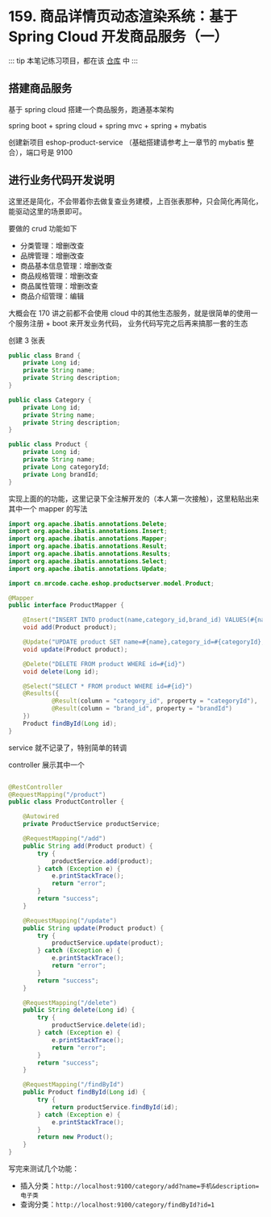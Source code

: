 # 159. 商品详情页动态渲染系统：基于 Spring Cloud 开发商品服务（一）

::: tip
本笔记练习项目，都在该 [仓库](https://github.com/zq99299/cache-eshop) 中
:::

## 搭建商品服务

基于 spring cloud 搭建一个商品服务，跑通基本架构

spring boot + spring cloud + spring mvc + spring + mybatis

创建新项目 eshop-product-service （基础搭建请参考上一章节的 mybatis 整合），端口号是 9100


## 进行业务代码开发说明
这里还是简化，不会带着你去做复查业务建模，上百张表那种，只会简化再简化，能驱动这里的场景即可。

要做的 crud 功能如下

- 分类管理：增删改查
- 品牌管理：增删改查
- 商品基本信息管理：增删改查
- 商品规格管理：增删改查
- 商品属性管理：增删改查
- 商品介绍管理：编辑

大概会在 170 讲之前都不会使用 cloud 中的其他生态服务，就是很简单的使用一个服务注册 + boot 来开发业务代码，
业务代码写完之后再来搞那一套的生态

创建 3 张表

```java
public class Brand {
    private Long id;
    private String name;
    private String description;
}

public class Category {
    private Long id;
    private String name;
    private String description;
}

public class Product {
    private Long id;
    private String name;
    private Long categoryId;
    private Long brandId;
}
```

实现上面的的功能，这里记录下全注解开发的（本人第一次接触），这里粘贴出来其中一个 mapper 的写法

```java
import org.apache.ibatis.annotations.Delete;
import org.apache.ibatis.annotations.Insert;
import org.apache.ibatis.annotations.Mapper;
import org.apache.ibatis.annotations.Result;
import org.apache.ibatis.annotations.Results;
import org.apache.ibatis.annotations.Select;
import org.apache.ibatis.annotations.Update;

import cn.mrcode.cache.eshop.productserver.model.Product;

@Mapper
public interface ProductMapper {

    @Insert("INSERT INTO product(name,category_id,brand_id) VALUES(#{name},#{categoryId},#{brandId})")
    void add(Product product);

    @Update("UPDATE product SET name=#{name},category_id=#{categoryId},brand_id=#{brandId} WHERE id=#{id}")
    void update(Product product);

    @Delete("DELETE FROM product WHERE id=#{id}")
    void delete(Long id);

    @Select("SELECT * FROM product WHERE id=#{id}")
    @Results({
            @Result(column = "category_id", property = "categoryId"),
            @Result(column = "brand_id", property = "brandId")
    })
    Product findById(Long id);
}
```

service 就不记录了，特别简单的转调

controller 展示其中一个

```java

@RestController
@RequestMapping("/product")
public class ProductController {

    @Autowired
    private ProductService productService;

    @RequestMapping("/add")
    public String add(Product product) {
        try {
            productService.add(product);
        } catch (Exception e) {
            e.printStackTrace();
            return "error";
        }
        return "success";
    }

    @RequestMapping("/update")
    public String update(Product product) {
        try {
            productService.update(product);
        } catch (Exception e) {
            e.printStackTrace();
            return "error";
        }
        return "success";
    }

    @RequestMapping("/delete")
    public String delete(Long id) {
        try {
            productService.delete(id);
        } catch (Exception e) {
            e.printStackTrace();
            return "error";
        }
        return "success";
    }

    @RequestMapping("/findById")
    public Product findById(Long id) {
        try {
            return productService.findById(id);
        } catch (Exception e) {
            e.printStackTrace();
        }
        return new Product();
    }
}

```

写完来测试几个功能：

- 插入分类：`http://localhost:9100/category/add?name=手机&description=电子类`
- 查询分类：`http://localhost:9100/category/findById?id=1`
